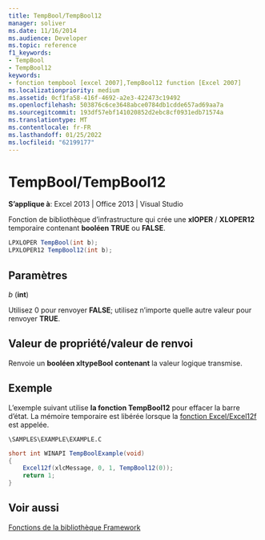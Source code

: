 ```yaml
---
title: TempBool/TempBool12
manager: soliver
ms.date: 11/16/2014
ms.audience: Developer
ms.topic: reference
f1_keywords:
- TempBool
- TempBool12
keywords:
- fonction tempbool [excel 2007],TempBool12 function [Excel 2007]
ms.localizationpriority: medium
ms.assetid: 0cf1fa58-416f-4692-a2e3-422473c19492
ms.openlocfilehash: 503876c6ce3648abce0784db1cdde657ad69aa7a
ms.sourcegitcommit: 193df57ebf141020852d2ebc8cf0931edb71574a
ms.translationtype: MT
ms.contentlocale: fr-FR
ms.lasthandoff: 01/25/2022
ms.locfileid: "62199177"
---
```

# <a name="tempbooltempbool12"></a>TempBool/TempBool12

 **S’applique à**: Excel 2013 | Office 2013 | Visual Studio 
  
Fonction de bibliothèque d’infrastructure qui crée une **xlOPER** /  **XLOPER12** temporaire contenant **booléen** **TRUE** ou **FALSE**.
  
```cs
LPXLOPER TempBool(int b);
LPXLOPER12 TempBool12(int b);
```

## <a name="parameters"></a>Paramètres

 _b_ (**int**)
  
Utilisez 0 pour renvoyer **FALSE**; utilisez n’importe quelle autre valeur pour renvoyer **TRUE**.
  
## <a name="property-valuereturn-value"></a>Valeur de propriété/valeur de renvoi

Renvoie un **booléen xltypeBool** **contenant** la valeur logique transmise. 
  
## <a name="example"></a>Exemple

L’exemple suivant utilise **la fonction TempBool12** pour effacer la barre d’état. La mémoire temporaire est libérée lorsque la [fonction Excel/Excel12f](excel-excel12f.md) est appelée. 
  
 `\SAMPLES\EXAMPLE\EXAMPLE.C`
  
```cs
short int WINAPI TempBoolExample(void)
{
    Excel12f(xlcMessage, 0, 1, TempBool12(0));
    return 1;
}
```

## <a name="see-also"></a>Voir aussi



[Fonctions de la bibliothèque Framework](functions-in-the-framework-library.md)

